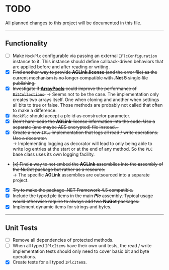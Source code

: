 # TODO

All planned changes to this project will be documented in this file.
___

## Functionality

- [ ] Make `MockPlc` configurable via passing an external `IPlcConfiguration` instance to it. This instance should define callback-driven behaviors that are applied before and after reading or writing.
- [x] ~~Find another way to provide **AGLink.license** (and the error file) as the current mechanism is no longer compatible with **.Net 5** single file publishing.~~
- [x] ~~Investigate if [**ArrayPools**](https://adamsitnik.com/Array-Pool/) could improve the performance of `BitCollections`.~~
→ Seems not to be the case. The implementation only creates two arrays itself. One when cloning and another when settings all bits to true or false. Those methods are probably not called that often to make a difference.
- [x] ~~`MockPlc` should accept a plc id as constructor parameter.~~
- [x] ~~Don't hard-code the **AGLink** license information into the code. Use a separate (and maybe AES encrypted) file instead.~~~
- [x] ~~Create a new `IPlc` implementation that logs all read / write operations. Use a decorator.~~  
→ Implementing logging as decorator will lead to only being able to write log entries at the start or at the end of any method. So the `PLC` base class uses its own logging facility.
- ~~[x] Find a way to not embed the **AGLink** assemblies into the assembly of the NuGet package but rather as a resource.~~  
→ The specific **AGLink** assemblies are outsourced into a separate project. 
- [x] ~~Try to make the package .NET Framework 4.5 compatible.~~
- [x] ~~Include the typed plc items in the main ***Plc*** assembly. Typical usage would otherwise require to always add two **NuGet** packages.~~
- [x] ~~Implement dynamic items for strings and bytes.~~
___

## Unit Tests

- [ ] Remove all dependencies of protected methods.
- [ ] When all typed `IPlcItem`s have their own unit tests, the read / write implementation tests should only need to cover basic bit and byte operations.
- [x] Create tests for all typed `IPlcItem`s.
